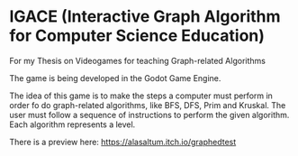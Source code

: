 # IGACE (Interactive Graph Algorithm for Computer Science Education)
For my Thesis on Videogames for teaching Graph-related Algorithms

The game is being developed in the Godot Game Engine.

The idea of this game is to make the steps a computer must perform in order fo do graph-related algorithms, like  BFS, DFS, Prim and Kruskal.
The user must follow a sequence of instructions to perform the given algorithm. Each algorithm represents a level.

There is a preview here:
https://alasaltum.itch.io/graphedtest
